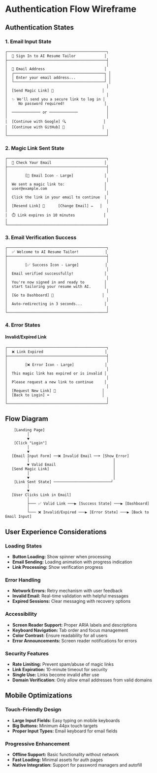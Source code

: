 
# Authentication Flow Wireframe

## Authentication States

### 1. Email Input State
```
┌─────────────────────────────────────────────┐
│  🔐 Sign In to AI Resume Tailor             │
├─────────────────────────────────────────────┤
│                                             │
│  📧 Email Address                           │
│  ┌─────────────────────────────────────────┐ │
│  │ Enter your email address...             │ │
│  └─────────────────────────────────────────┘ │
│                                             │
│  [Send Magic Link] 🔗                      │
│                                             │
│  ✨ We'll send you a secure link to log in │
│     No password required!                  │
│                                             │
│  ───────────── or ─────────────             │
│                                             │
│  [Continue with Google] 🔍                 │
│  [Continue with GitHub] 🐙                 │
│                                             │
└─────────────────────────────────────────────┘
```

### 2. Magic Link Sent State
```
┌─────────────────────────────────────────────┐
│  📮 Check Your Email                        │
├─────────────────────────────────────────────┤
│                                             │
│        [📧 Email Icon - Large]              │
│                                             │
│  We sent a magic link to:                  │
│  user@example.com                          │
│                                             │
│  Click the link in your email to continue  │
│                                             │
│  [Resend Link] 🔄      [Change Email] ✏️   │
│                                             │
│  ⏱️ Link expires in 10 minutes             │
│                                             │
└─────────────────────────────────────────────┘
```

### 3. Email Verification Success
```
┌─────────────────────────────────────────────┐
│  ✅ Welcome to AI Resume Tailor!            │
├─────────────────────────────────────────────┤
│                                             │
│        [✅ Success Icon - Large]            │
│                                             │
│  Email verified successfully!              │
│                                             │
│  You're now signed in and ready to         │
│  start tailoring your resume with AI.      │
│                                             │
│  [Go to Dashboard] 🚀                      │
│                                             │
│  Auto-redirecting in 3 seconds...          │
│                                             │
└─────────────────────────────────────────────┘
```

### 4. Error States

#### Invalid/Expired Link
```
┌─────────────────────────────────────────────┐
│  ❌ Link Expired                            │
├─────────────────────────────────────────────┤
│                                             │
│        [❌ Error Icon - Large]              │
│                                             │
│  This magic link has expired or is invalid │
│                                             │
│  Please request a new link to continue     │
│                                             │
│  [Request New Link] 🔄                     │
│  [Back to Login] ⬅️                        │
│                                             │
└─────────────────────────────────────────────┘
```

## Flow Diagram

```
    [Landing Page]
          │
          ▼
    [Click "Login"]
          │
          ▼
   [Email Input Form] ──❌ Invalid Email ──➤ [Show Error]
          │                                      │
          ▼ Valid Email                          │
   [Send Magic Link]                             │
          │                                      │
          ▼                                      │
    [Link Sent State] ──────────────────────────┘
          │
          ▼
   [User Clicks Link in Email]
          │
          ├─── ✅ Valid Link ───▶ [Success State] ───▶ [Dashboard]
          │
          └─── ❌ Invalid/Expired ───▶ [Error State] ───▶ [Back to Email Input]
```

## User Experience Considerations

### Loading States
- **Button Loading:** Show spinner when processing
- **Email Sending:** Loading animation with progress indication  
- **Link Processing:** Show verification progress

### Error Handling
- **Network Errors:** Retry mechanism with user feedback
- **Invalid Email:** Real-time validation with helpful messages
- **Expired Sessions:** Clear messaging with recovery options

### Accessibility
- **Screen Reader Support:** Proper ARIA labels and descriptions
- **Keyboard Navigation:** Tab order and focus management
- **Color Contrast:** Ensure readability for all users
- **Error Announcements:** Screen reader notifications for errors

### Security Features
- **Rate Limiting:** Prevent spam/abuse of magic links
- **Link Expiration:** 10-minute timeout for security
- **Single Use:** Links become invalid after use
- **Domain Verification:** Only allow email addresses from valid domains

## Mobile Optimizations

### Touch-Friendly Design
- **Large Input Fields:** Easy typing on mobile keyboards
- **Big Buttons:** Minimum 44px touch targets
- **Proper Input Types:** Email keyboard for email fields

### Progressive Enhancement
- **Offline Support:** Basic functionality without network
- **Fast Loading:** Minimal assets for auth pages
- **Native Integration:** Support for password managers and autofill
